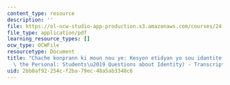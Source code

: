 ```yaml
---
content_type: resource
description: ''
file: https://ol-ocw-studio-app-production.s3.amazonaws.com/courses/24-908-creole-language-and-caribbean-identities-spring-2017/2bb0af92254cf2ba79ec48a5ab3348c6_MIT24_908S17_Rooted_in_Personal_Creole_300k.pdf
file_type: application/pdf
learning_resource_types: []
ocw_type: OCWFile
resourcetype: Document
title: "Chache konprann ki moun nou ye: Kesyon etidyan yo sou idantite (Rooted in\
  \ the Personal: Students\u2019 Questions about Identity) - Transcript"
uid: 2bb0af92-254c-f2ba-79ec-48a5ab3348c6
---
```

